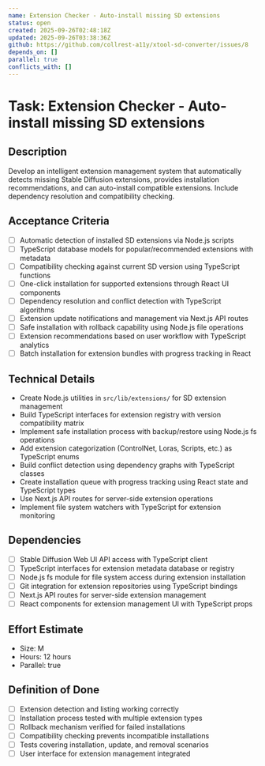 ```yaml
---
name: Extension Checker - Auto-install missing SD extensions
status: open
created: 2025-09-26T02:48:18Z
updated: 2025-09-26T03:38:36Z
github: https://github.com/collrest-a11y/xtool-sd-converter/issues/8
depends_on: []
parallel: true
conflicts_with: []
---
```


# Task: Extension Checker - Auto-install missing SD extensions

## Description
Develop an intelligent extension management system that automatically detects missing Stable Diffusion extensions, provides installation recommendations, and can auto-install compatible extensions. Include dependency resolution and compatibility checking.

## Acceptance Criteria
- [ ] Automatic detection of installed SD extensions via Node.js scripts
- [ ] TypeScript database models for popular/recommended extensions with metadata
- [ ] Compatibility checking against current SD version using TypeScript functions
- [ ] One-click installation for supported extensions through React UI components
- [ ] Dependency resolution and conflict detection with TypeScript algorithms
- [ ] Extension update notifications and management via Next.js API routes
- [ ] Safe installation with rollback capability using Node.js file operations
- [ ] Extension recommendations based on user workflow with TypeScript analytics
- [ ] Batch installation for extension bundles with progress tracking in React

## Technical Details
- Create Node.js utilities in `src/lib/extensions/` for SD extension management
- Build TypeScript interfaces for extension registry with version compatibility matrix
- Implement safe installation process with backup/restore using Node.js fs operations
- Add extension categorization (ControlNet, Loras, Scripts, etc.) as TypeScript enums
- Build conflict detection using dependency graphs with TypeScript classes
- Create installation queue with progress tracking using React state and TypeScript types
- Use Next.js API routes for server-side extension operations
- Implement file system watchers with TypeScript for extension monitoring

## Dependencies
- [ ] Stable Diffusion Web UI API access with TypeScript client
- [ ] TypeScript interfaces for extension metadata database or registry
- [ ] Node.js fs module for file system access during extension installation
- [ ] Git integration for extension repositories using TypeScript bindings
- [ ] Next.js API routes for server-side extension management
- [ ] React components for extension management UI with TypeScript props

## Effort Estimate
- Size: M
- Hours: 12 hours
- Parallel: true

## Definition of Done
- [ ] Extension detection and listing working correctly
- [ ] Installation process tested with multiple extension types
- [ ] Rollback mechanism verified for failed installations
- [ ] Compatibility checking prevents incompatible installations
- [ ] Tests covering installation, update, and removal scenarios
- [ ] User interface for extension management integrated